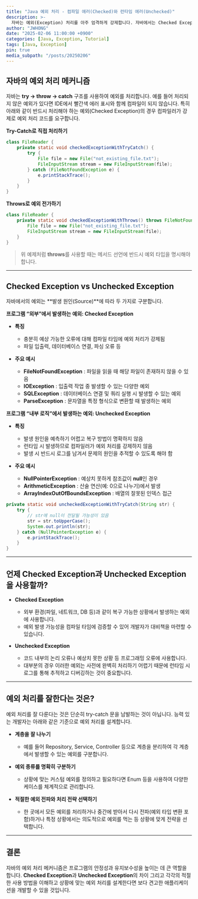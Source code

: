 ```yaml
---
title: "Java 예외 처리 - 컴파일 에러(Checked)와 런타임 에러(Unchecked)"
description: >-
  자바는 예외(Exception) 처리를 아주 엄격하게 강제합니다. 자바에서는 Checked Exception과 Unchecked Exception 두 가지로 명확히 구분합니다.
author: "JWHONG"
date: "2025-02-06 11:00:00 +0900"
categories: [Java, Exception, Tutorial]
tags: [Java, Exception]
pin: true
media_subpath: "/posts/20250206"
---
```


## 자바의 예외 처리 메커니즘

자바는 **try → throw → catch** 구조를 사용하여 예외를 처리합니다.
예를 들어 처리되지 않은 예외가 있다면 IDE에서 빨간색 에러 표시와 함께 컴파일이 되지 않습니다.
특히 아래와 같이 반드시 처리해야 하는 예외(Checked Exception)의 경우 컴파일러가 강제로 예외 처리 코드를 요구합니다.

**Try-Catch로 직접 처리하기**

```java
class FileReader {
    private static void checkedExceptionWithTryCatch() {
        try {
            File file = new File("not_existing_file.txt");
            FileInputStream stream = new FileInputStream(file);
        } catch (FileNotFoundException e) {
            e.printStackTrace();
        }
    }
}
```

**Throws로 예외 전가하기**

```java
class FileReader {
    private static void checkedExceptionWithThrows() throws FileNotFoundException {
        File file = new File("not_existing_file.txt");
        FileInputStream stream = new FileInputStream(file);
    }
}
```

> 위 예제처럼 **throws**를 사용할 때는 메서드 선언에 반드시 예외 타입을 명시해야 합니다.

---

## Checked Exception vs Unchecked Exception

자바에서의 예외는 **발생 원인(Source)**에 따라 두 가지로 구분합니다.

**프로그램 “외부”에서 발생하는 예외: Checked Exception**

- **특징**

  - 충분히 예상 가능한 오류에 대해 컴파일 타임에 예외 처리가 강제됨
  - 파일 입출력, 데이터베이스 연결, 파싱 오류 등

- **주요 예시**

  - **FileNotFoundException** : 파일을 읽을 때 해당 파일이 존재하지 않을 수 있음
  - **IOException** : 입출력 작업 중 발생할 수 있는 다양한 예외
  - **SQLException** : 데이터베이스 연결 및 쿼리 실행 시 발생할 수 있는 예외
  - **ParseException** : 문자열을 특정 형식으로 변환할 때 발생하는 예외

**프로그램 “내부 로직”에서 발생하는 예외: Unchecked Exception**

- **특징**

  - 발생 원인을 예측하기 어렵고 복구 방법이 명확하지 않음
  - 런타임 시 발생하므로 컴파일러가 예외 처리를 강제하지 않음
  - 발생 시 반드시 로그를 남겨서 문제의 원인을 추적할 수 있도록 해야 함

- **주요 예시**

  - **NullPointerException** : 예상치 못하게 참조값이 **null**인 경우
  - **ArithmeticException** : 산술 연산(예: 0으로 나누기)에서 발생
  - **ArrayIndexOutOfBoundsException** : 배열의 잘못된 인덱스 접근

```java
private static void uncheckedExceptionWithTryCatch(String str) {
    try {
        // str에 null이 전달될 가능성이 있음
        str = str.toUpperCase();
        System.out.println(str);
    } catch (NullPointerException e) {
        e.printStackTrace();
    }
}
```

---

## 언제 Checked Exception과 Unchecked Exception을 사용할까?

- **Checked Exception**

  - 외부 환경(파일, 네트워크, DB 등)과 같이 복구 가능한 상황에서 발생하는 예외에 사용합니다.
  - 예외 발생 가능성을 컴파일 타임에 검증할 수 있어 개발자가 대비책을 마련할 수 있습니다.

- **Unchecked Exception**
  - 코드 내부의 논리 오류나 예상치 못한 상황 등 프로그래밍 오류에 사용합니다.
  - 대부분의 경우 이러한 예외는 사전에 완벽히 처리하기 어렵기 때문에 런타임 시 로그를 통해 추적하고 디버깅하는 것이 중요합니다.

---

## 예외 처리를 잘한다는 것은?

예외 처리를 잘 다룬다는 것은 단순히 try-catch 문을 남발하는 것이 아닙니다.
능력 있는 개발자는 아래와 같은 기준으로 예외 처리를 설계합니다.

- **계층을 잘 나누기**

  - 예를 들어 Repository, Service, Controller 등으로 계층을 분리하여 각 계층에서 발생할 수 있는 예외를 구분합니다.

- **예외 종류를 명확히 구분하기**

  - 상황에 맞는 커스텀 예외를 정의하고 필요하다면 Enum 등을 사용하여 다양한 케이스를 체계적으로 관리합니다.

- **적절한 예외 전파와 처리 전략 선택하기**

  - 한 곳에서 모든 예외를 처리하거나 중간에 받아서 다시 전파(예외 타입 변환 포함)하거나 특정 상황에서는 의도적으로 예외를 먹는 등 상황에 맞게 전략을 선택합니다.

---

## 결론

자바의 예외 처리 메커니즘은 프로그램의 안정성과 유지보수성을 높이는 데 큰 역할을 합니다.
**Checked Exception**과 **Unchecked Exception**의 차이 그리고 각각의 적절한 사용 방법을 이해하고 상황에 맞는 예외 처리를 설계한다면 보다 견고한 애플리케이션을 개발할 수 있을 것입니다.

